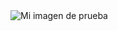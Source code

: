 <!DOCTYPE html>
<html>
  <head>
    <meta charset="utf-8">
    <meta viewport width=device-width initial-scale=1.0>
    <title>Mi pagina</title>
  </head>
  <body>
    <img src="[images/firefox-icon.png](https://giphy.com/gifs/night-programming-programmer-xUA7bdpLxQhsSQdyog)https://giphy.com/gifs/night-programming-programmer-xUA7bdpLxQhsSQdyog" alt="Mi imagen de prueba">
  </body>
</html>

